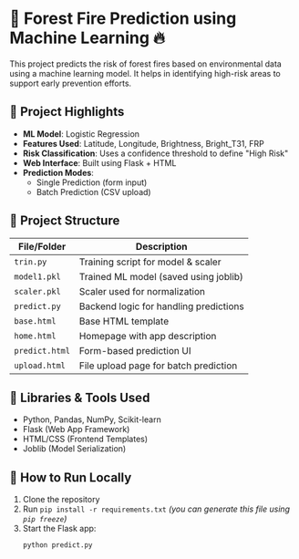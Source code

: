 # 🌲 Forest Fire Prediction using Machine Learning 🔥

This project predicts the risk of forest fires based on environmental data using a machine learning model. It helps in identifying high-risk areas to support early prevention efforts.

## 🧠 Project Highlights
- **ML Model**: Logistic Regression
- **Features Used**: Latitude, Longitude, Brightness, Bright_T31, FRP
- **Risk Classification**: Uses a confidence threshold to define "High Risk"
- **Web Interface**: Built using Flask + HTML
- **Prediction Modes**:
  - Single Prediction (form input)
  - Batch Prediction (CSV upload)

## 📁 Project Structure
| File/Folder      | Description                                |
|------------------|--------------------------------------------|
| `trin.py`        | Training script for model & scaler         |
| `model1.pkl`     | Trained ML model (saved using joblib)      |
| `scaler.pkl`     | Scaler used for normalization              |
| `predict.py`     | Backend logic for handling predictions     |
| `base.html`      | Base HTML template                         |
| `home.html`      | Homepage with app description              |
| `predict.html`   | Form-based prediction UI                   |
| `upload.html`    | File upload page for batch prediction      |

## 🔧 Libraries & Tools Used
- Python, Pandas, NumPy, Scikit-learn
- Flask (Web App Framework)
- HTML/CSS (Frontend Templates)
- Joblib (Model Serialization)

## 🚀 How to Run Locally
1. Clone the repository  
2. Run `pip install -r requirements.txt` *(you can generate this file using `pip freeze`)*  
3. Start the Flask app:
   ```bash
   python predict.py
